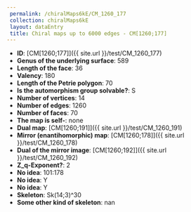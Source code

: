 ```yaml
--- 
 permalink: /chiralMaps6kE/CM_1260_177 
 collection: chiralMaps6kE
 layout: dataEntry
 title: Chiral maps up to 6000 edges - CM[1260;177]
---
```


- **ID**: [CM[1260;177]]({{ site.url }}/test/CM_1260_177)
- **Genus of the underlying surface**: 589
- **Length of the face**: 36
- **Valency**: 180
- **Length of the Petrie polygon**: 70
- **Is the automorphism group solvable?**: S
- **Number of vertices**: 14
- **Number of edges**: 1260
- **Number of faces**: 70
- **The map is self-**: none
- **Dual map**: [CM[1260;191]]({{ site.url }}/test/CM_1260_191)
- **Mirror (enantihomorphic) map**: [CM[1260;178]]({{ site.url }}/test/CM_1260_178)
- **Dual of the mirror image**: [CM[1260;192]]({{ site.url }}/test/CM_1260_192)
- **Z_q-Exponent?**: 2
- **No idea**:  101:178
- **No idea**: Y
- **No idea**: Y
- **Skeleton**: Sk(14;3)^30
- **Some other kind of skeleton**: nan

